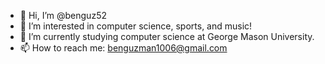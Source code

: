 - 👋 Hi, I’m @benguz52
- 👀 I’m interested in computer science, sports, and music!
- 🌱 I’m currently studying computer science at George Mason University.
- 📫 How to reach me: benguzman1006@gmail.com

<!---
benguz52/benguz52 is a ✨ special ✨ repository because its `README.md` (this file) appears on your GitHub profile.
You can click the Preview link to take a look at your changes.
--->
